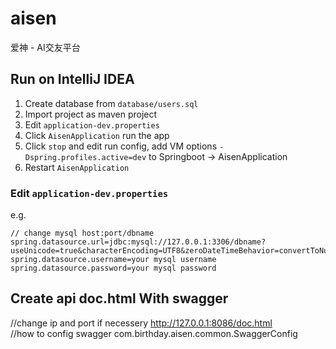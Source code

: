 # aisen
爱神 - AI交友平台

## Run on IntelliJ IDEA
1. Create database from `database/users.sql`
1. Import project as maven project
1. Edit `application-dev.properties`
1. Click `AisenApplication` run the app
1. Click `stop` and edit run config, add VM options `-Dspring.profiles.active=dev` to Springboot -> AisenApplication
1. Restart `AisenApplication`

### Edit `application-dev.properties`
e.g.
```
// change mysql host:port/dbname
spring.datasource.url=jdbc:mysql://127.0.0.1:3306/dbname?useUnicode=true&characterEncoding=UTF8&zeroDateTimeBehavior=convertToNull&useSSL=true&allowMultiQueries=true&serverTimezone=Asia/Hong_Kong
spring.datasource.username=your mysql username
spring.datasource.password=your mysql password
```
##  Create api doc.html With swagger 
//change ip and port if necessery
http://127.0.0.1:8086/doc.html  
//how to config swagger 
com.birthday.aisen.common.SwaggerConfig
